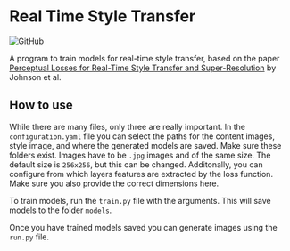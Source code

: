 # Real Time Style Transfer
![GitHub](https://img.shields.io/github/license/daved01/real_time_style_transfer)

A program to train models for real-time style transfer, based on the paper [Perceptual Losses for Real-Time Style Transfer and Super-Resolution](https://arxiv.org/abs/1603.08155) by Johnson et al.


## How to use
While there are many files, only three are really important. In the `configuration.yaml` file you can select the paths for the content images, style image, and where the generated models are saved. Make sure these folders exist. Images have to be `.jpg` images and of the same size. The default size is `256x256`, but this can be changed. Additonally, you can configure from which layers features are extracted by the loss function. Make sure you also provide the correct dimensions here.

To train models, run the `train.py` file with the arguments. This will save models to the folder `models`.

Once you have trained models saved you can generate images using the `run.py` file.
